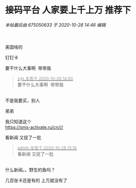 # 接码平台 人家要上千上万 推荐下


<i class="pstatus"> 本帖最后由 675050633 于 2020-10-28 14:46 编辑 </i><br />
<br />
<br />
<br />
美国啥的

钉钉卡

要干什么大事啊&nbsp;&nbsp;带带我

<div class="quote"><blockquote><font size="2"><a href="https://www.hostloc.com/forum.php?mod=redirect&amp;goto=findpost&amp;pid=9363834&amp;ptid=759380" target="_blank"><font color="#999999">zgs 发表于 2020-10-28 14:00</font></a></font><br />
要干什么大事啊&nbsp;&nbsp;带带我</blockquote></div><br />
不是我要买，别人

弟弟

我只知道这个<br />
https://sms-activate.ru/cn///

看新闻 又捉了一批

<div class="quote"><blockquote><font size="2"><a href="https://www.hostloc.com/forum.php?mod=redirect&amp;goto=findpost&amp;pid=9364253&amp;ptid=759380" target="_blank"><font color="#999999">аdmin 发表于 2020-10-28 15:16</font></a></font><br />
看新闻 又捉了一批</blockquote></div><br />
什么新闻。。野生的鱼吗？

几百张卡还是有的 上万就没有了

